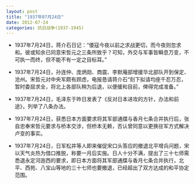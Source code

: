 ```yaml
---
layout: post
title: "1937年07月24日"
date: 2012-07-24
categories: 抗日战争(1937-1945)
---
```


<meta name="referrer" content="no-referrer" />

- 1937年7月24日，蒋介石日记：“倭寇今夜以前之求战更切，而今夜则忽求和。彼或知余已同意宋哲元之三条所致乎？可知，外交与军事皆瞬息万变，不可执一而终，但不能不有一定之目标耳。”  

- 1937年7月24日，孙连仲、庞炳勋、商震、李默庵部增援华北部队开到保定、沧州。宋哲元对中央军颇有顾虑，电报恳请蒋介石“刻下拟请均座千忍万忍，暂时委屈求全，将北上各部队稍为后退，以便缓和目前，俾得完成准备。” 

- 1937年7月24日，毛泽东于昨日发表了《反对日本进攻的方针，办法和前途》，列举了八条办法。 

- 1937年7月24日，获悉日本方面要求将其军部通牒与香月七条合并执行后，张自忠奉宋哲元要求与桥本交涉，但桥本无赖，否认曾同意以更换驻军方式解决卢变的事实。 

- 1937年7月24日，日军松井等人即来催促宋口头答应的撤退北平增兵问题，宋以天气炎热为借口推脱，称要一月后实施。日人十分不满，提出了三十七师需悉退永定河迤西的要求，即日本方面将其军部通牒与香月七条合并执行，北平、西苑、八宝山等地的三十七师也要撤退，已经超出了双方达成的和平协定范围。 

